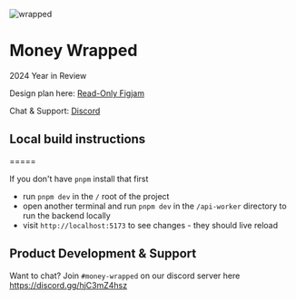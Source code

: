 
![wrapped](https://github.com/user-attachments/assets/03f6931d-8b3a-42ac-9215-547536c3480a)


# Money Wrapped

2024 Year in Review

Design plan here: [Read-Only Figjam](https://www.figma.com/board/I8YjX2pepHcef3eDUXMXcL/Untitled?node-id=0-1&t=YXcitpvH01exS69Z-1)

Chat & Support: [Discord](https://discord.gg/59ajaQ92)


## Local build instructions
=====

If you don't have `pnpm` install that first

- run `pnpm dev` in the `/` root of the project
- open another terminal and run `pnpm dev` in the `/api-worker` directory to run the backend locally
- visit `http://localhost:5173` to see changes - they should live reload


## Product Development & Support
Want to chat? Join `#money-wrapped` on our discord server here https://discord.gg/hjC3mZ4hsz
